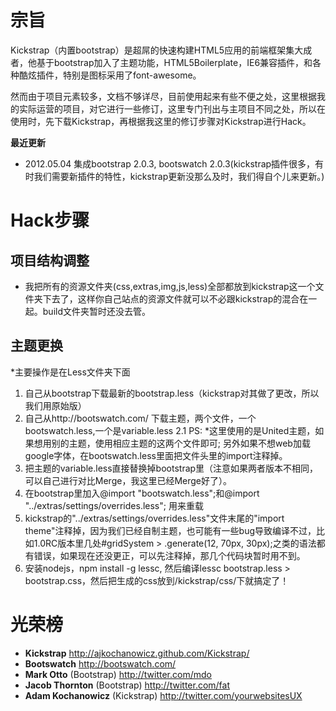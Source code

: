 宗旨
========

Kickstrap（内置bootstrap）是超屌的快速构建HTML5应用的前端框架集大成者，他基于bootstrap加入了主题功能，HTML5Boilerplate，IE6兼容插件，和各种酷炫插件，特别是图标采用了font-awesome。

然而由于项目元素较多，文档不够详尽，目前使用起来有些不便之处，这里根据我的实际运营的项目，对它进行一些修订，这里专门刊出与主项目不同之处，所以在使用时，先下载Kickstrap，再根据我这里的修订步骤对Kickstrap进行Hack。

**最近更新**

+ 2012.05.04 集成bootstrap 2.0.3, bootswatch 2.0.3(kickstrap插件很多，有时我们需要新插件的特性，kickstrap更新没那么及时，我们得自个儿来更新。)

Hack步骤
===========

项目结构调整
-------------

+ 我把所有的资源文件夹(css,extras,img,js,less)全部都放到kickstrap这一个文件夹下去了，这样你自己站点的资源文件就可以不必跟kickstrap的混合在一起。build文件夹暂时还没去管。

主题更换
----------

*主要操作是在Less文件夹下面

1. 自己从bootstrap下载最新的bootstrap.less（kickstrap对其做了更改，所以我们用原始版）
2. 自己从http://bootswatch.com/ 下载主题，两个文件，一个bootswatch.less,一个是variable.less 
2.1 PS: *这里使用的是United主题，如果想用别的主题，使用相应主题的这两个文件即可; 另外如果不想web加载google字体，在bootswatch.less里面把文件头里的import注释掉。
3. 把主题的variable.less直接替换掉bootstrap里（注意如果两者版本不相同，可以自己进行对比Merge，我这里已经Merge好了）。
4. 在bootstrap里加入@import "bootswatch.less";和@import "../extras/settings/overrides.less"; 用来重载
5. kickstrap的"../extras/settings/overrides.less"文件末尾的"import theme"注释掉，因为我们已经自制主题，也可能有一些bug导致编译不过，比如1.0RC版本里几处#gridSystem > .generate(12, 70px, 30px);之类的语法都有错误，如果现在还没更正，可以先注释掉，那几个代码块暂时用不到。
6. 安装nodejs，npm install -g lessc, 然后编译lessc bootstrap.less > bootstrap.css，然后把生成的css放到/kickstrap/css/下就搞定了！


光荣榜
========
+ **Kickstrap** http://ajkochanowicz.github.com/Kickstrap/
+ **Bootswatch** http://bootswatch.com/
+ **Mark Otto** (Bootstrap) http://twitter.com/mdo
+ **Jacob Thornton** (Bootstrap) http://twitter.com/fat
+ **Adam Kochanowicz** (Kickstrap) http://twitter.com/yourwebsitesUX


